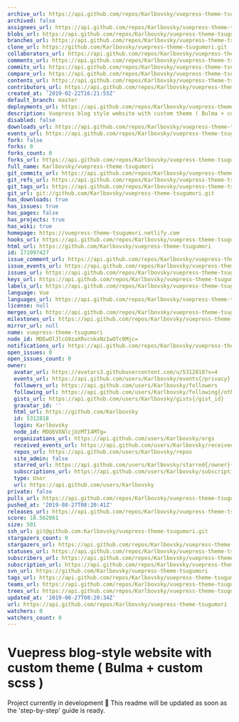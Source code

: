 ```yaml
---
archive_url: https://api.github.com/repos/Karlbovsky/vuepress-theme-tsugumori/{archive_format}{/ref}
archived: false
assignees_url: https://api.github.com/repos/Karlbovsky/vuepress-theme-tsugumori/assignees{/user}
blobs_url: https://api.github.com/repos/Karlbovsky/vuepress-theme-tsugumori/git/blobs{/sha}
branches_url: https://api.github.com/repos/Karlbovsky/vuepress-theme-tsugumori/branches{/branch}
clone_url: https://github.com/Karlbovsky/vuepress-theme-tsugumori.git
collaborators_url: https://api.github.com/repos/Karlbovsky/vuepress-theme-tsugumori/collaborators{/collaborator}
comments_url: https://api.github.com/repos/Karlbovsky/vuepress-theme-tsugumori/comments{/number}
commits_url: https://api.github.com/repos/Karlbovsky/vuepress-theme-tsugumori/commits{/sha}
compare_url: https://api.github.com/repos/Karlbovsky/vuepress-theme-tsugumori/compare/{base}...{head}
contents_url: https://api.github.com/repos/Karlbovsky/vuepress-theme-tsugumori/contents/{+path}
contributors_url: https://api.github.com/repos/Karlbovsky/vuepress-theme-tsugumori/contributors
created_at: '2019-02-22T16:21:55Z'
default_branch: master
deployments_url: https://api.github.com/repos/Karlbovsky/vuepress-theme-tsugumori/deployments
description: Vuepress blog style website with custom theme ( Bulma + custom scss )
disabled: false
downloads_url: https://api.github.com/repos/Karlbovsky/vuepress-theme-tsugumori/downloads
events_url: https://api.github.com/repos/Karlbovsky/vuepress-theme-tsugumori/events
fork: false
forks: 0
forks_count: 0
forks_url: https://api.github.com/repos/Karlbovsky/vuepress-theme-tsugumori/forks
full_name: Karlbovsky/vuepress-theme-tsugumori
git_commits_url: https://api.github.com/repos/Karlbovsky/vuepress-theme-tsugumori/git/commits{/sha}
git_refs_url: https://api.github.com/repos/Karlbovsky/vuepress-theme-tsugumori/git/refs{/sha}
git_tags_url: https://api.github.com/repos/Karlbovsky/vuepress-theme-tsugumori/git/tags{/sha}
git_url: git://github.com/Karlbovsky/vuepress-theme-tsugumori.git
has_downloads: true
has_issues: true
has_pages: false
has_projects: true
has_wiki: true
homepage: https://vuepress-theme-tsugumori.netlify.com
hooks_url: https://api.github.com/repos/Karlbovsky/vuepress-theme-tsugumori/hooks
html_url: https://github.com/Karlbovsky/vuepress-theme-tsugumori
id: 172097427
issue_comment_url: https://api.github.com/repos/Karlbovsky/vuepress-theme-tsugumori/issues/comments{/number}
issue_events_url: https://api.github.com/repos/Karlbovsky/vuepress-theme-tsugumori/issues/events{/number}
issues_url: https://api.github.com/repos/Karlbovsky/vuepress-theme-tsugumori/issues{/number}
keys_url: https://api.github.com/repos/Karlbovsky/vuepress-theme-tsugumori/keys{/key_id}
labels_url: https://api.github.com/repos/Karlbovsky/vuepress-theme-tsugumori/labels{/name}
language: Vue
languages_url: https://api.github.com/repos/Karlbovsky/vuepress-theme-tsugumori/languages
license: null
merges_url: https://api.github.com/repos/Karlbovsky/vuepress-theme-tsugumori/merges
milestones_url: https://api.github.com/repos/Karlbovsky/vuepress-theme-tsugumori/milestones{/number}
mirror_url: null
name: vuepress-theme-tsugumori
node_id: MDEwOlJlcG9zaXRvcnkxNzIwOTc0Mjc=
notifications_url: https://api.github.com/repos/Karlbovsky/vuepress-theme-tsugumori/notifications{?since,all,participating}
open_issues: 0
open_issues_count: 0
owner:
  avatar_url: https://avatars3.githubusercontent.com/u/5312818?v=4
  events_url: https://api.github.com/users/Karlbovsky/events{/privacy}
  followers_url: https://api.github.com/users/Karlbovsky/followers
  following_url: https://api.github.com/users/Karlbovsky/following{/other_user}
  gists_url: https://api.github.com/users/Karlbovsky/gists{/gist_id}
  gravatar_id: ''
  html_url: https://github.com/Karlbovsky
  id: 5312818
  login: Karlbovsky
  node_id: MDQ6VXNlcjUzMTI4MTg=
  organizations_url: https://api.github.com/users/Karlbovsky/orgs
  received_events_url: https://api.github.com/users/Karlbovsky/received_events
  repos_url: https://api.github.com/users/Karlbovsky/repos
  site_admin: false
  starred_url: https://api.github.com/users/Karlbovsky/starred{/owner}{/repo}
  subscriptions_url: https://api.github.com/users/Karlbovsky/subscriptions
  type: User
  url: https://api.github.com/users/Karlbovsky
private: false
pulls_url: https://api.github.com/repos/Karlbovsky/vuepress-theme-tsugumori/pulls{/number}
pushed_at: '2019-08-27T08:20:41Z'
releases_url: https://api.github.com/repos/Karlbovsky/vuepress-theme-tsugumori/releases{/id}
score: 18.562061
size: 501
ssh_url: git@github.com:Karlbovsky/vuepress-theme-tsugumori.git
stargazers_count: 0
stargazers_url: https://api.github.com/repos/Karlbovsky/vuepress-theme-tsugumori/stargazers
statuses_url: https://api.github.com/repos/Karlbovsky/vuepress-theme-tsugumori/statuses/{sha}
subscribers_url: https://api.github.com/repos/Karlbovsky/vuepress-theme-tsugumori/subscribers
subscription_url: https://api.github.com/repos/Karlbovsky/vuepress-theme-tsugumori/subscription
svn_url: https://github.com/Karlbovsky/vuepress-theme-tsugumori
tags_url: https://api.github.com/repos/Karlbovsky/vuepress-theme-tsugumori/tags
teams_url: https://api.github.com/repos/Karlbovsky/vuepress-theme-tsugumori/teams
trees_url: https://api.github.com/repos/Karlbovsky/vuepress-theme-tsugumori/git/trees{/sha}
updated_at: '2019-08-27T08:20:34Z'
url: https://api.github.com/repos/Karlbovsky/vuepress-theme-tsugumori
watchers: 0
watchers_count: 0
---
```

# Vuepress blog-style website with custom theme ( Bulma + custom scss )

Project currently in development :construction:
This readme will be updated as soon as the 'step-by-step' guide is ready.
